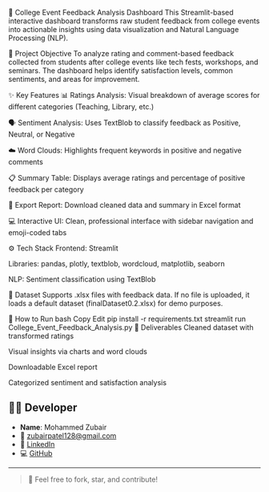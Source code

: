 📘 College Event Feedback Analysis Dashboard
This Streamlit-based interactive dashboard transforms raw student feedback from college events into actionable insights using data visualization and Natural Language Processing (NLP).

🧠 Project Objective
To analyze rating and comment-based feedback collected from students after college events like tech fests, workshops, and seminars. The dashboard helps identify satisfaction levels, common sentiments, and areas for improvement.

✨ Key Features
📊 Ratings Analysis: Visual breakdown of average scores for different categories (Teaching, Library, etc.)

🗣️ Sentiment Analysis: Uses TextBlob to classify feedback as Positive, Neutral, or Negative

☁️ Word Clouds: Highlights frequent keywords in positive and negative comments

📋 Summary Table: Displays average ratings and percentage of positive feedback per category

📁 Export Report: Download cleaned data and summary in Excel format

💻 Interactive UI: Clean, professional interface with sidebar navigation and emoji-coded tabs

⚙️ Tech Stack
Frontend: Streamlit

Libraries: pandas, plotly, textblob, wordcloud, matplotlib, seaborn

NLP: Sentiment classification using TextBlob

📂 Dataset
Supports .xlsx files with feedback data. If no file is uploaded, it loads a default dataset (finalDataset0.2.xlsx) for demo purposes.

🚀 How to Run
bash
Copy
Edit
pip install -r requirements.txt
streamlit run College_Event_Feedback_Analysis.py
📌 Deliverables
Cleaned dataset with transformed ratings

Visual insights via charts and word clouds

Downloadable Excel report

Categorized sentiment and satisfaction analysis

## 👨‍💻 Developer
- **Name**: Mohammed Zubair
- 📧 [zubairpatel128@gmail.com](mailto:zubairpatel128@gmail.com)
- 🔗 [LinkedIn](https://www.linkedin.com/in/mohammed-zubair03)
- 💻 [GitHub](https://github.com/mohdzubairpatel)

---

> 🤝 Feel free to fork, star, and contribute!
